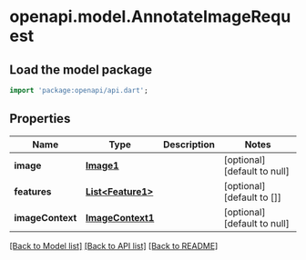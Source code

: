 # openapi.model.AnnotateImageRequest

## Load the model package
```dart
import 'package:openapi/api.dart';
```

## Properties
Name | Type | Description | Notes
------------ | ------------- | ------------- | -------------
**image** | [**Image1**](Image1.md) |  | [optional] [default to null]
**features** | [**List&lt;Feature1&gt;**](Feature1.md) |  | [optional] [default to []]
**imageContext** | [**ImageContext1**](ImageContext1.md) |  | [optional] [default to null]

[[Back to Model list]](../README.md#documentation-for-models) [[Back to API list]](../README.md#documentation-for-api-endpoints) [[Back to README]](../README.md)


